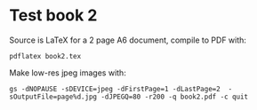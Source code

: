# Test book 2

Source is LaTeX for a 2 page A6 document, compile to PDF with:

```
pdflatex book2.tex
```

Make low-res jpeg images with:

```
gs -dNOPAUSE -sDEVICE=jpeg -dFirstPage=1 -dLastPage=2  -sOutputFile=page%d.jpg -dJPEGQ=80 -r200 -q book2.pdf -c quit
```
